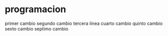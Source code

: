 # programacion
primer cambio
segundo cambio
tercera linea
cuarto cambio
quinto cambio 
sexto cambio
septimo cambio
